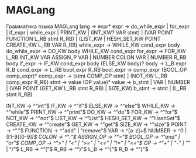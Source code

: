 # MAGLang
Грамматика языка MAGLang
lang -> expr*
expr -> do_while_expr | for_expr | if_expr | while_expr | PRINT_KW |
        (INT_KW? VAR  stmt) | 
        (VAR POINT FUNCTION L_RB stmt R_RB) |
        (LIST_KW | HESH_SET_KW POINT CREATE_KW L_RB VAR R_RB)
while_expr -> WHILE_KW cond_expr body
do_while_expr -> DO_KW body WHILE_KW cond_expr
for_expr -> FOR_KW L_RB INT_KW VAR ASSIGN_P VAR | NUMBER COLON VAR | NUMBER R_RB body
if_expr -> IF_KW cond_expr body (ELSE_KW body)?
body -> L_B expr R_B
cond_expr -> L_RB bool_expr R_RB
bool_expr -> comp_expr (BOOL_OP comp_expr)*
comp_expr -> (stmt COMP_OP stmt) | (NOT_KW L_RB comp_expr R_RB)
stmt -> value (OP value)*
value -> b_stmt | VAR | NUMBER | (VAR POINT (GET_KW L_RB stmt R_RB) | SIZE_KW)
b_stmt -> stmt | (L_RB stmt R_RB)

INT_KW -> ^"int"$
IF_KW -> ^"if"$
ELSE_KW -> ^"else"$
WHILE_KW -> ^"while"$
PRINT_KW -> ^"print"$
DO_KW -> ^"do"$
FOR_KW -> ^"for"$
NOT_KW -> ^"not"$
LIST_KW -> ^"List"$
HESH_SET_KW -> ^"HashSet"$
CREATE_KW -> ^"create"$
GET_KW -> ^"get"$
SIZE_KW -> ^"size"$
POINT -> ^"."$
FUNCTION -> ^"add" | "remove"$
VAR -> ^[a-z]+$
NUMBER -> ^0 | ([1-9][0-9]*)$
COLON -> ^":"$
ASSIGN_OP -> ^"="$
BOOL_OP -> ^"and" | "or"$
COMP_OP -> ^">" | "<" | ">=" | "<=" | "!=" | "=="$
OP -> ^"+" | "-" | "*" | "/"$
L_RB -> ^"("$
R_RB -> ^")"$
L_B -> ^"{"$
R_B -> ^"}"$
